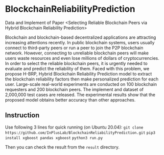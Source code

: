 # BlockchainReliabilityPrediction
Data and Implement of Paper &lt;Selecting Reliable Blockchain Peers via Hybrid Blockchain Reliability Prediction>

Blockchain and blockchain-based decentralized applications are attracting increasing attentions recently. In public blockchain systems, users usually connect to third-party peers or run a peer to join the P2P blockchain network. However, connecting to unreliable blockchain peers will make users waste resources and even lose millions of dollars of cryptocurrencies. In order to select the reliable blockchain peers, it is urgently needed to evaluate and predict the reliability of them. Faced with this problem, we propose H-BRP, Hybrid Blockchain Reliability Prediction model to extract the blockchain reliability factors then make personalized prediction for each user. Large-scale real-world experiments are conducted on 100 blockchain requesters and 200 blockchain peers. The implement and dataset of 2,000,000 test cases are released. The experimental results show that the proposed model obtains better accuracy than other approaches.

## Instruction
Use following 3 lines for quick running (on Ubuntu 20.04):
`git clone https://github.com/InPlusLab/BlockchainReliabilityPrediction.git`
`pip3 install xgboost pandas xgboost`
`python3 run.py`

Then you can check the result from the `result` directory.